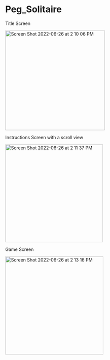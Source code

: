 # Peg_Solitaire
Title Screen

<img width="314" alt="Screen Shot 2022-06-26 at 2 10 06 PM" src="https://user-images.githubusercontent.com/74018027/175828096-698537f3-3cc4-41e7-a10a-60942fcc626d.png">

Instructions Screen with a scroll view

<img width="308" alt="Screen Shot 2022-06-26 at 2 11 37 PM" src="https://user-images.githubusercontent.com/74018027/175828159-d78c19f1-8c96-4f5f-be84-d1a01e49071f.png">

Game Screen

<img width="309" alt="Screen Shot 2022-06-26 at 2 13 16 PM" src="https://user-images.githubusercontent.com/74018027/175828209-6ddb9b2d-f494-412c-9131-ae1dedd76333.png">
